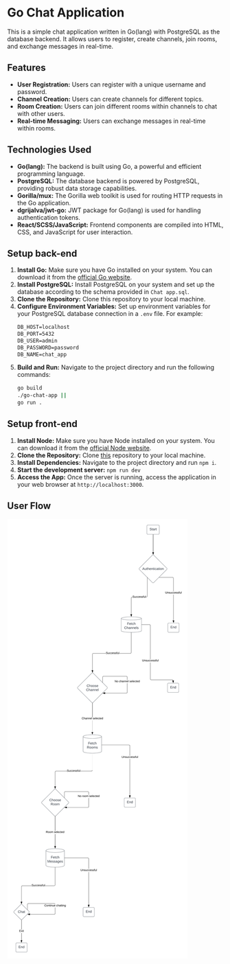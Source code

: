 # Go Chat Application

This is a simple chat application written in Go(lang) with PostgreSQL as the database backend. It allows users to register, create channels, join rooms, and exchange messages in real-time.

## Features

- **User Registration:** Users can register with a unique username and password.
- **Channel Creation:** Users can create channels for different topics.
- **Room Creation:** Users can join different rooms within channels to chat with other users.
- **Real-time Messaging:** Users can exchange messages in real-time within rooms.

## Technologies Used

- **Go(lang):** The backend is built using Go, a powerful and efficient programming language.
- **PostgreSQL:** The database backend is powered by PostgreSQL, providing robust data storage capabilities.
- **Gorilla/mux:** The Gorilla web toolkit is used for routing HTTP requests in the Go application.
- **dgrijalva/jwt-go:** JWT package for Go(lang) is used for handling authentication tokens.
- **React/SCSS/JavaScript:** Frontend components are compiled into HTML, CSS, and JavaScript for user interaction.

## Setup back-end

1. **Install Go:** Make sure you have Go installed on your system. You can download it from the [official Go website](https://golang.org/).
2. **Install PostgreSQL:** Install PostgreSQL on your system and set up the database according to the schema provided in `Chat app.sql`.
3. **Clone the Repository:** Clone this repository to your local machine.
4. **Configure Environment Variables:** Set up environment variables for your PostgreSQL database connection in a `.env` file. For example:
    ```dotenv
    DB_HOST=localhost
    DB_PORT=5432
    DB_USER=admin
    DB_PASSWORD=password
    DB_NAME=chat_app
    ```
5. **Build and Run:** Navigate to the project directory and run the following commands:
    ```bash
    go build
    ./go-chat-app ||
    go run .
    ```

## Setup front-end

1. **Install Node:** Make sure you have Node installed on your system. You can download it from the [official Node website](https://nodejs.org/).
2. **Clone the Repository:** Clone [this](https://github.com/luisVargasGu/react-portfolio) repository to your local machine.
3. **Install Dependencies:** Navigate to the project directory and run `npm i`.
4. **Start the development server:** `npm run dev`
5. **Access the App:** Once the server is running, access the application in your web browser at `http://localhost:3000`.

## User Flow

![User chat flow](https://github.com/luisVargasGu/go-server/blob/main/assets/Chat.png)
